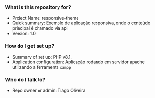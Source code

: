 ### What is this repository for? ###

* Project Name: responsive-theme
* Quick summary: Exemplo de aplicação responsiva, onde o conteúdo principal é chamado via api
* Version: 1.0

### How do I get set up? ###

* Summary of set up: PHP v8.1.
* Application configuration: Aplicação rodando em servidor apache utilizando a ferramenta <code>xampp</code>

### Who do I talk to? ###

* Repo owner or admin: Tiago Oliveira

